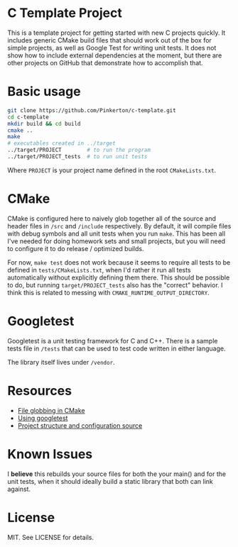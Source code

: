 # C Template Project

This is a template project for getting started with new C projects quickly. It includes generic CMake build files that should work out of the box for simple projects, as well as Google Test for writing unit tests. It does not show how to include external dependencies at the moment, but there are other projects on GitHub that demonstrate how to accomplish that. 


Basic usage
====
```bash
git clone https://github.com/Pinkerton/c-template.git
cd c-template
mkdir build && cd build
cmake ..
make
# executables created in ../target
../target/PROJECT        # to run the program
../target/PROJECT_tests  # to run unit tests
```

Where `PROJECT` is your project name defined in the root `CMakeLists.txt`.

CMake
====

CMake is configured here to naively glob together all of the source and header files in `/src` and `/include` respectively. By default, it will compile files with debug symbols and all unit tests when you run `make`. This has been all I've needed for doing homework sets and small projects, but you will need to configure it to do release / optimized builds.

For now, `make test` does not work because it seems to require all tests to be defined in `tests/CMakeLists.txt`, when I'd rather it run all tests automatically without explicitly defining them there. This should be possible to do, but running `target/PROJECT_tests` also has the "correct" behavior. I think this is related to messing with `CMAKE_RUNTIME_OUTPUT_DIRECTORY`. 

Googletest
======

Googletest is a unit testing framework for C and C++. There is a sample tests file in `/tests` that can be used to test code written in either language.

The library itself lives under `/vendor`.

Resources
====

 * [File globbing in CMake](http://stackoverflow.com/questions/1027247/best-way-to-specify-sourcefiles-in-cmake)
 * [Using googletest](http://www.ibm.com/developerworks/aix/library/au-googletestingframework.html)
 * [Project structure and configuration source](https://github.com/ebenoist/libblinkstick)

Known Issues
====

 I **believe** this rebuilds your source files for both the your main() and for the unit tests, when it should ideally build a static library that both can link against.

License
====

MIT. See LICENSE for details.

